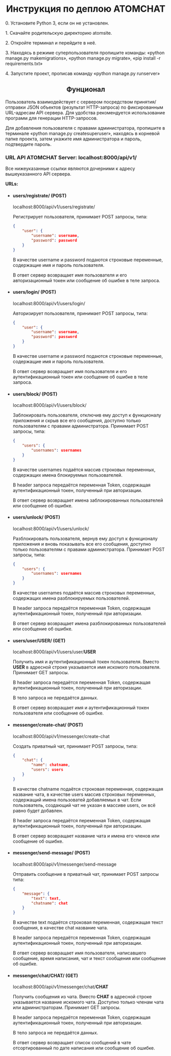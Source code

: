 <h1 align="center">Инструкция по деплою ATOMCHAT</h1>
<p>0. Установите Python 3, если он не установлен.</p>
<p>1. Скачайте родительскую директорию atomsite.</p>
<p>2. Откройте терминал и перейдите в неё.</p>
<p>3. Находясь в режиме суперпользователя пропишите команды: «python manage.py makemigrations», «python manage.py migrate», «pip install -r requirements.txt»</p>
<p>4. Запустите проект, прописав команду «python manage.py runserver»</p>

<h2 align="center">Фунционал</h2>
<p>Пользователь взаимодействует с сервером посредством принятия/отправки JSON объектов (результат HTTP-запроса) по фиксированным URL-адресам API сервера. Для удобства рекомендуется использование программ для генерации HTTP-запросов.</p>

<p>Для добавления пользователя с правами администратора, пропишите в терминале «python manage.py createsuperuser», находясь в корневой папке проекта, затем укажите имя администратора и пароль, подтвердите пароль.</p>

<h3>URL API ATOMCHAT Server: localhost:8000/api/v1/</h3>
<p>Все нижеуказанные cсылки являются дочерними к адресу вышеуказанного API сервера.</p>

**URLs:**

<ul>
<li><h4>users/registrate/ (POST)</h4>
<p>localhost:8000/api/v1/users/registrate/</p>
<p>Регистрирует пользователя, принимает POST запросы, типа:</p>

```json
{
    "user": {
        "username": username,
        "password": password
    }
}
```
<p>В качестве username и password подаются строковые переменные, содержащие имя и пароль пользователя.</p>
<p>В ответ сервер возвращает имя пользователя и его авторизационный токен или сообщение об ошибке в теле запроса.</p></li>

<li><h4>users/login/ (POST)</h4>
<p>localhost:8000/api/v1/users/login/</p>
<p>Авторизирует пользователя, принимает POST запросы, типа:</p>

```json
{
    "user": {
        "username": username,
        "password": password
    }
}
```
<p>В качестве username и password подаются строковые переменные, содержащие имя и пароль пользователя.</p>
<p>В ответ сервер возвращает имя пользователя и его аутентификационный токен или сообщение об ошибке в теле запроса.</p></li>

<li><h4>users/block/ (POST)</h4>
<p>localhost:8000/api/v1/users/block/</p>
<p>Заблокировать пользователя, отключив ему доступ к функционалу приложения и скрыв все его сообщения, доступно только пользователям с правами администратора. Принимает POST запросы, типа:</p>

```json
{
    "users": {
        "usernames": usernames
    }
}
```
<p>В качестве usernames подаётся массив строковых переменных, содержащих имена блокируемых пользователей.</p>
<p>В header запроса передаётся переменная Token, содержащая аутентификационный токен, полученный при авторизации.</p>
<p>В ответ сервер возвращает имена заблокированных пользователей или сообщение об ошибке.</p></li>

<li><h4>users/unlock/ (POST)</h4>
<p>localhost:8000/api/v1/users/unlock/</p>
<p>Разблокировать пользователя, вернув ему доступ к функционалу приложения и вновь показывать все его сообщения, доступно только пользователям с правами администратора. Принимает POST запросы, типа:</p>
      
```json
{
    "users": {
        "usernames": usernames
    }
}
```
<p>В качестве usernames подаётся массив строковых переменных, содержащих имена разблокируемых пользователей.</p>
<p>В header запроса передаётся переменная Token, содержащая аутентификационный токен, полученный при авторизации.</p>
<p>В ответ сервер возвращает имена разблокированных пользователей или сообщение об ошибке.</p></li>

<li><h4>users/user/<strong>USER</strong>/ (GET)</h4>
<p>localhost:8000/api/v1/users/user/<strong>USER</strong></p>
<p>Получить имя и аутентификационный токен пользователя. Вместо <strong>USER</strong> в адресной строке указывается имя искомого пользователя. Принимает GET запросы.</p>
<p>В header запроса передаётся переменная Token, содержащая аутентификационный токен, полученный при авторизации.</p>
<p>В тело запроса не передаётся данных.</p>
<p>В ответ сервер возвращает имя и аутентификационный токен пользователя или сообщение об ошибке.</p></li>

<li><h4>messenger/create-chat/ (POST)</h4>
<p>localhost:8000/api/v1/messenger/create-chat</p>
<p>Создать приватный чат, принимает POST запросы, типа:</p>
      
```json
{
    "chat": {
        "name": chatname,
        "users": users
    }
}
```
<p>В качестве chatname подаётся строковая переменная, содержащая название чата, в качестве users массив строковых переменных, содержащий имена пользоватей добавляемых в чат. Если пользователь, создающий чат не указан в массиве users, он всё равно будет добавлен.</p>
<p>В header запроса передаётся переменная Token, содержащая аутентификационный токен, полученный при авторизации.</p>
<p>В ответ сервер возвращает название чата и имена его членов или сообщение об ошибке.</p></li>

<li><h4>messenger/send-message/ (POST)</h4>
<p>localhost:8000/api/v1/messenger/send-message</p>
<p>Отправить сообщение в приватный чат, принимает POST запросы типа:</p>
      
```json
{
    "message": {
        "text": text,
        "chatname": chat
    }
}
```
<p>В качестве text подаётся строковая переменная, содержащая текст сообщения, в качестве chat название чата.</p>
<p>В header запроса передаётся переменная Token, содержащая аутентификационный токен, полученный при авторизации.</p>
<p>В ответ сервер возвращает имя пользователя, написавшего сообщение, время написания, чат и текст сообщения или сообщение об ошибке.</p></li>

<li><h4>messenger/chat/<strong>CHAT</strong>/ (GET)</h4>
<p>localhost:8000/api/v1/messenger/chat/<strong>CHAT</strong></p>
<p>Получить сообщения из чата. Вместо <strong>CHAT</strong> в адресной строке указывается название искомого чата. Доступно только членам чата или администраторам. Принимает GET запросы.</p>
<p>В header запроса передаётся переменная Token, содержащая аутентификационный токен, полученный при авторизации.</p>
<p>В тело запроса не передаётся данных.</p>
<p>В ответ сервер возвращает список сообщений в чате отсортированный по дате написания или сообщение об ошибке.</p></li>
</ul>
